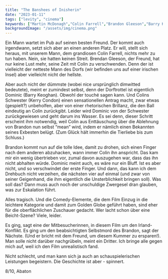 ```yaml
---
title: "The Banshees of Inisherin"
date: "2023-01-11"
tags: ["levity", "cinema"]
keywords: ["Martin McDonagh","Colin Farrell","Brandon Gleeson","Barry Keoghan","Kerry Condon"]
backgroundImage: "/assets/img/cinema.png"
---
```

Ein Mann wartet im Pub auf seinen besten Freund. Der kommt auch irgendwann, setzt sich aber an einen anderen Platz. Er will, stellt sich heraus, mit unserem Mann, dem grandiosen Colin Farrell, nichts mehr zu tun haben. Nein, sie hatten keinen Streit. Brendan Gleeson, der Freund, hat nur keine Lust mehr, seine Zeit mit Colin zu verschwenden. Denn der ist vielleicht der netteste Mann des Dorfs (wir befinden uns auf einer irischen Insel) aber vielleicht nicht der hellste.

Aber auch nicht der dümmste (wobei nice ursprünglich dimwitted bedeutete), meint er zumindest selbst, denn der Dorftrottel ist eigentlich Dominic (Barry Keoghan). Obwohl der touché sagen kann. Und Colins Schwester (Kerry Condon) einen sensationellen Antrag macht, zwar etwas (gespielt?) unbeholfen, aber von einer rhetorischen Brillanz, die den Ball eindeutig an Colin zurückgibt. Leider wird Dominic von der Schwester zurückgewiesen und geht darum ins Wasser. Es sei denn, dieser Schritt erscheint ihm notwendig, weil Colin aus Enttäuschung über die Ablehnung von Brandon nun selbst “mean” wird, indem er nämlich einen Bekannten seines Exbesten belügt. (Zum Glück hält immerhin die Tierliebe bis zum Schluss.)

Brandon kommt nun auf die tolle Idee, damit zu drohen, sich einen Finger nach dem anderen abzuhacken, wann immer Colin ihn anspricht. Das kam mir ein wenig übertrieben vor, zumal davon auszugehen war, dass das ihn nicht abhalten würde. Dominic meint auch, es wäre nur ein Bluff. Ist es aber nicht, und so verschwindet der erste Finger. Und dann, das kann ich dem Drehbuch nicht verzeihen, die nächsten vier auf einmal (und zwar von seiner Geigenhand, die ihm eigentlich die Unsterblichkeit bringen soll). Was soll das? Dann muss auch noch der unschuldige Zwergesel dran glauben, was zur Eskalation führt. 

Alles tragisch. Und die Comedy-Elemente, die dem Film Einzug in die leichtere Kategorie und damit zum Golden Globe geführt haben, sind eher für die oberflächlichen Zuschauer gedacht. Wer lacht schon über eine Beicht-Szene? Viele, leider.

Es ging, sagt eine der Mitbesucherinnen, in diesem Film um den Irland-Konflikt. Es ging um den beabsichtigten Selbstmord des Brandon, sagt der Nächste. (Und er bricht mit dem Freund, um diesem Kummer zu ersparen!). Man solle nicht darüber nachgrübeln, meint ein Dritter. Ich bringe alle gegen mich auf, weil ich den Film unrealistisch fand.

Nicht schlecht, und man kann sich ja auch an schauspielerischen Leistungen begeistern. Die Geschichte ist aber - spinnert.

8/10, Abaton
